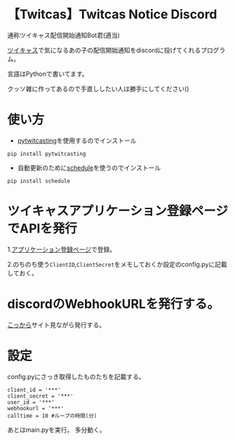# 【Twitcas】Twitcas Notice Discord
通称ツイキャス配信開始通知Bot君(適当)

[ツイキャス](https://twitcasting.tv/)で気になるあの子の配信開始通知をdiscordに投げてくれるプログラム。

言語はPythonで書いてます。

クッソ雑に作ってあるので手直ししたい人は勝手にしてください()
# 使い方
- [pytwitcasting](https://github.com/tamago324/PyTwitcasting)を使用するのでインストール
```
pip install pytwitcasting
```

- 自動更新のために[schedule](https://github.com/dbader/schedule)を使うのでインストール
```
pip install schedule
```
# ツイキャスアプリケーション登録ページでAPIを発行
  1.[アプリケーション登録ページ](https://apiv2-doc.twitcasting.tv/#introduction)で登録。
  
  2.のちのち使う`ClientID`,`ClientSecret`をメモしておくか設定のconfig.pyに記載しておく。
# discordのWebhookURLを発行する。
  [こっから](https://support.discord.com/hc/ja/articles/228383668-%E3%82%BF%E3%82%A4%E3%83%88%E3%83%AB-Webhooks%E3%81%B8%E3%81%AE%E5%BA%8F%E7%AB%A0)サイト見ながら発行する。
# 設定
  config.pyにさっき取得したものたちを記載する。
  ```
  client_id = '***'
  client_secret = '***'
  user_id = '***'
  webhookurl = '***'
  calltime = 10 #ループの時間(分)
  ```
あとはmain.pyを実行。
多分動く。
